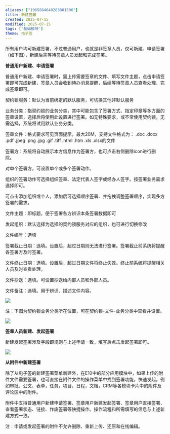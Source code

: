 ```yaml
---
aliases: ["1965884640283801506"]
title: 新建签署
created: 2025-07-15
modified: 2025-07-15
tags: ['基础模块']
theme: 电子签
---
```


所有用户均可新建签署，不过普通用户，也就是非签章人员，仅可新建、申请签署（如下图），新建后需等待签章人员发起和完成签署。

**普通用户新建、申请签署**

普通用户新建、申请签署时，需上传需要签章的文件、填写文件主题，点击申请签署即可完成新建，签章人员会收到待办消息提醒，后续等待签章人员查看处理、完成签章即可。

契约锁服务：默认为当前绑定的默认服务，可切换其他非默认服务

业务分类：指契约锁的业务分类，其中可能包含了签署方式、指定印章等多方面的签章设置，选择后将使用此设置进行签署。如无特殊要求，或不常使用契约锁，无需选择，系统将试用默认业务分类。

签章文件：格式要求可见页面提示，最大20M，支持文件格式为： .doc .docx .pdf .jpeg .png .jpg .gif .tiff .html .htm .xls .xlsx的文件

签署方：系统将自动展示本方信息作为签署方，也可点击右侧删除icon进行删除。

对单个签署方，可设置单个或多个签署动作。

组织的签署动作可选择组织签章、法定代表人签字或经办人签字。按签署业务需求选择即可。

可点击添加组织或个人，添加后可选择顺序签署、并拖拽调整签署顺序，实现多方签署的需求。

文件主题：即标题，便于签署各方辨识本条签署数据即可

发起组织：默认选择为选择的契约锁服务对应的组织，也可进行切换修改

文件编号：选填

签署截止日期：选填。设置后，超过日期则无法进行签署。签署截止前系统将提醒各签署方及时签署。

文件终止日期：选填。设置后，超过日期文件将终止失效。终止前系统将提醒相关人员及时查看处理。

文件抄送：选填。可设置抄送给内部人员和外部人员。

文件备注：选填。用于辨识、描述文件内容。

![](https://myhelpdoc.oss-cn-heyuan.aliyuncs.com/mdimages/87df58c813ab61162abb7cc726db333a.jpg)

注：下图为契约锁业务分类所在位置，可在契约锁-文件-业务分类中查看并设置。

![](https://myhelpdoc.oss-cn-heyuan.aliyuncs.com/mdimages/64f386f13fff8ca38a5edebe6bbfd57d.jpg)

**签章人员新建、发起签署**

新建发起签署涉及字段即规则与上述申请一致，填写后点击发起签署即可。

![](https://myhelpdoc.oss-cn-heyuan.aliyuncs.com/mdimages/e76b4b3a86a68868a6c6b7473d2fc180.jpg)

**从附件中新建签署**

除了从电子签的新建签署菜单新建外，在E10中的部分应用模块中，如果上传的附件文件需要签署，也可直接在附件文件的操作菜单中找到签署功能，快速发起。例如审批、公文、表单，任务，项目，日程，文档，CRM等各模块卡片中的附件及评论区中的附件。

附件中支持普通用户新建申请签署、签章用户新建发起签署、签章用户直接签署、查看签署状态、链接、作废签署等快捷操作。操作流程和所需填写的信息与上述新建方式一致。

注：申请或发起签署的附件不允许删除、重新上传、还原和在线编辑。

